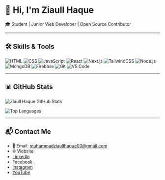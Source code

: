 # 👋 Hi, I'm Ziaull Haque

🎓 Student | Junior Web Developer | Open Source Contributor

---

## 🛠️ Skills & Tools

![HTML](https://img.shields.io/badge/HTML5-E34F26?style=for-the-badge&logo=html5&logoColor=white)
![CSS](https://img.shields.io/badge/CSS3-1572B6?style=for-the-badge&logo=css3&logoColor=white)
![JavaScript](https://img.shields.io/badge/JavaScript-F7DF1E?style=for-the-badge&logo=javascript&logoColor=black)
![React](https://img.shields.io/badge/React-61DAFB?style=for-the-badge&logo=react&logoColor=black)
![Next.js](https://img.shields.io/badge/Next.js-000000?style=for-the-badge&logo=nextdotjs&logoColor=white)
![TailwindCSS](https://img.shields.io/badge/TailwindCSS-38B2AC?style=for-the-badge&logo=tailwind-css&logoColor=white)
![Node.js](https://img.shields.io/badge/Node.js-339933?style=for-the-badge&logo=nodedotjs&logoColor=white)
![MongoDB](https://img.shields.io/badge/MongoDB-47A248?style=for-the-badge&logo=mongodb&logoColor=white)
![Firebase](https://img.shields.io/badge/Firebase-FFCA28?style=for-the-badge&logo=firebase&logoColor=black)
![Git](https://img.shields.io/badge/Git-F05032?style=for-the-badge&logo=git&logoColor=white)
![VS Code](https://img.shields.io/badge/VS_Code-007ACC?style=for-the-badge&logo=visual-studio-code&logoColor=white)

---

## 📊 GitHub Stats

![Ziaull Haque GitHub Stats](https://github-readme-stats.vercel.app/api?username=ziaullhaque&show_icons=true&theme=tokyonight&count_private=true)

![Top Languages](https://github-readme-stats.vercel.app/api/top-langs/?username=ziaullhaque&theme=tokyonight&layout=compact)

---

## 📬 Contact Me

- 📧 Email: muhammadziaullhaque00@gmail.com
- 🌐 Website: 
- [LinkedIn](https://www.linkedin.com/in/ziaullhaque)
- [Facebook](https://www.facebook.com/muhammadzia.ullhaque)
- [Instagram](https://www.instagram.com/muhammadziaullhaque)
- [YouTube](https://www.youtube.com/@muhammadziaullhaque)
